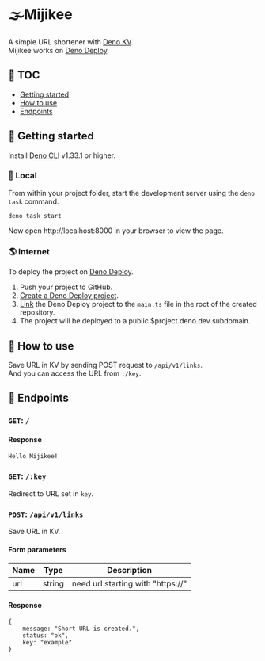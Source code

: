 # 🌫Mijikee

A simple URL shortener with [Deno KV](https://deno.com/kv).\
Mijikee works on [Deno Deploy](https://deno.com/deploy).

## 📃 TOC

- [Getting started](#-getting-started)
- [How to use](#-how-to-use)
- [Endpoints](#-endpoints)

## 🚀 Getting started

Install [Deno CLI](https://deno.land/) v1.33.1 or higher.

### 🏡 Local

From within your project folder, start the development server using the
`deno task` command.

```
deno task start
```

Now open http://localhost:8000 in your browser to view the page.

### 🌎 Internet

To deploy the project on [Deno Deploy](https://deno.com/deploy).

1. Push your project to GitHub.
2. [Create a Deno Deploy project](https://dash.deno.com/new).
3. [Link](https://deno.com/deploy/docs/projects#enabling) the Deno Deploy
   project to the `main.ts` file in the root of the created repository.
4. The project will be deployed to a public $project.deno.dev subdomain.

## 🤔 How to use

Save URL in KV by sending POST request to `/api/v1/links`.\
And you can access the URL from `:/key`.

## 🔱 Endpoints

### `GET`: `/`

#### Response

```
Hello Mijikee!
```

### `GET`: `/:key`

Redirect to URL set in `key`.

### `POST`: `/api/v1/links`

Save URL in KV.

#### Form parameters

| Name | Type   | Description                       |
| ---- | ------ | --------------------------------- |
| url  | string | need url starting with "https://" |

#### Response

```
{
    message: "Short URL is created.",
    status: "ok",
    key: "example"
}
```
